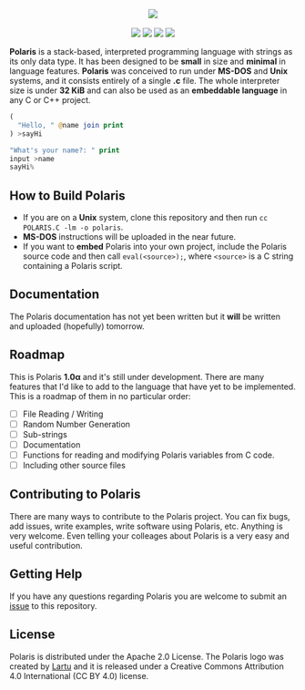 <p align="center">
  <img src="https://github.com/Lartu/polaris/blob/master/IMG/LOGO.PNG">
  <br><br>
  <img src="https://img.shields.io/badge/version-1.0α-blue.svg">
  <img src="https://img.shields.io/badge/apache-_2.0-yellow">
  <a href="https://www.freenode.net"><img src="https://img.shields.io/badge/irc-%23polarislang-navy"></a>
  <a href="https://t.me/polarislang"><img src="https://img.shields.io/badge/-polarislang-295887?logo=telegram"></a>
  <!--<a href="https://travis-ci.org/Lartu/ldpl"><img src="https://img.shields.io/travis/Lartu/ldpl/master"></a>-->
</p>

**Polaris** is a stack-based, interpreted programming language with strings as its only data type.
It has been designed to be **small** in size and **minimal** in language features. **Polaris** was
conceived to run under **MS-DOS** and **Unix** systems, and it consists entirely of a single **.c** file.
The whole interpreter size is under **32 KiB** and can also be used as an **embeddable language** in
any C or C++ project.

```php
(
  "Hello, " @name join print
) >sayHi

"What's your name?: " print
input >name
sayHi%
```

## How to Build Polaris

- If you are on a **Unix** system, clone this repository and then run `cc POLARIS.C -lm -o polaris`.
- **MS-DOS** instructions will be uploaded in the near future.
- If you want to **embed** Polaris into your own project, include the Polaris source code and then call `eval(<source>);`,
where `<source>` is a C string containing a Polaris script.

## Documentation

The Polaris documentation has not yet been written but it **will** be written and uploaded (hopefully) tomorrow.

## Roadmap

This is Polaris **1.0α** and it's still under development. There are many features that I'd like to add to the
language that have yet to be implemented. This is a roadmap of them in no particular order:
- [ ] File Reading / Writing
- [ ] Random Number Generation
- [ ] Sub-strings
- [ ] Documentation
- [ ] Functions for reading and modifying Polaris variables from C code.
- [ ] Including other source files

## Contributing to Polaris

There are many ways to contribute to the Polaris project. You can fix bugs, add issues, write examples,
write software using Polaris, etc. Anything is very welcome. Even telling your colleages about Polaris
is a very easy and useful contribution.

## Getting Help

If you have any questions regarding Polaris you are welcome to submit an [issue](https://github.com/Lartu/polaris/issues) to this repository.

## License

Polaris is distributed under the Apache 2.0 License. The Polaris logo was created by [Lartu](https://github.com/Lartu)
and it is released under a Creative Commons Attribution 4.0 International (CC BY 4.0) license.
